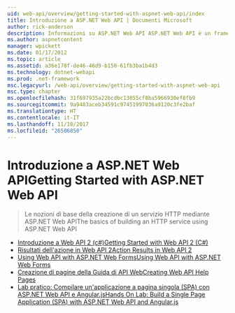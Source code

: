```yaml
---
uid: web-api/overview/getting-started-with-aspnet-web-api/index
title: Introduzione a ASP.NET Web API | Documenti Microsoft
author: rick-anderson
description: Informazioni su ASP.NET Web API ASP.NET Web API è un framework che rende più semplice compilare servizi HTTP in grado di raggiungono una vasta gamma di client, inclusi i browser...
ms.author: aspnetcontent
manager: wpickett
ms.date: 01/17/2012
ms.topic: article
ms.assetid: a36e178f-de46-46d9-b150-61fb3ba1b4d3
ms.technology: dotnet-webapi
ms.prod: .net-framework
msc.legacyurl: /web-api/overview/getting-started-with-aspnet-web-api
msc.type: chapter
ms.openlocfilehash: 31f697935a22bcdbc13055cf8ba5966930ef8fb9
ms.sourcegitcommit: 9a9483aceb34591c97451997036a9120c3fe2baf
ms.translationtype: HT
ms.contentlocale: it-IT
ms.lasthandoff: 11/10/2017
ms.locfileid: "26506850"
---
```

<a name="getting-started-with-aspnet-web-api"></a><span data-ttu-id="1937b-103">Introduzione a ASP.NET Web API</span><span class="sxs-lookup"><span data-stu-id="1937b-103">Getting Started with ASP.NET Web API</span></span>
====================
> <span data-ttu-id="1937b-104">Le nozioni di base della creazione di un servizio HTTP mediante ASP.NET Web API</span><span class="sxs-lookup"><span data-stu-id="1937b-104">The basics of building an HTTP service using ASP.NET Web API</span></span>


- [<span data-ttu-id="1937b-105">Introduzione a Web API 2 (c#)</span><span class="sxs-lookup"><span data-stu-id="1937b-105">Getting Started with Web API 2 (C#)</span></span>](tutorial-your-first-web-api.md)
- [<span data-ttu-id="1937b-106">Risultati dell'azione in Web API 2</span><span class="sxs-lookup"><span data-stu-id="1937b-106">Action Results in Web API 2</span></span>](action-results.md)
- [<span data-ttu-id="1937b-107">Using Web API with ASP.NET Web Forms</span><span class="sxs-lookup"><span data-stu-id="1937b-107">Using Web API with ASP.NET Web Forms</span></span>](using-web-api-with-aspnet-web-forms.md)
- [<span data-ttu-id="1937b-108">Creazione di pagine della Guida di API Web</span><span class="sxs-lookup"><span data-stu-id="1937b-108">Creating Web API Help Pages</span></span>](creating-api-help-pages.md)
- [<span data-ttu-id="1937b-109">Lab pratico: Compilare un'applicazione a pagina singola (SPA) con ASP.NET Web API e Angular.js</span><span class="sxs-lookup"><span data-stu-id="1937b-109">Hands On Lab: Build a Single Page Application (SPA) with ASP.NET Web API and Angular.js</span></span>](build-a-single-page-application-spa-with-aspnet-web-api-and-angularjs.md)

